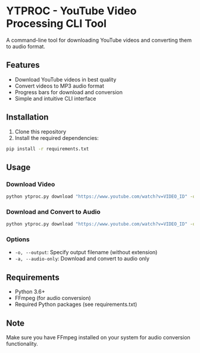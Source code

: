 # YTPROC - YouTube Video Processing CLI Tool

A command-line tool for downloading YouTube videos and converting them to audio format.

## Features

- Download YouTube videos in best quality
- Convert videos to MP3 audio format
- Progress bars for download and conversion
- Simple and intuitive CLI interface

## Installation

1. Clone this repository
2. Install the required dependencies:
```bash
pip install -r requirements.txt
```

## Usage

### Download Video
```bash
python ytproc.py download "https://www.youtube.com/watch?v=VIDEO_ID" -o output
```

### Download and Convert to Audio
```bash
python ytproc.py download "https://www.youtube.com/watch?v=VIDEO_ID" -o output -a
```

### Options

- `-o, --output`: Specify output filename (without extension)
- `-a, --audio-only`: Download and convert to audio only

## Requirements

- Python 3.6+
- FFmpeg (for audio conversion)
- Required Python packages (see requirements.txt)

## Note

Make sure you have FFmpeg installed on your system for audio conversion functionality.
